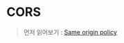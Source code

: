 # CORS

> 먼저 읽어보기 : [Same origin policy](https://github.com/Jae-hong-lee/TIL/tree/main/%EB%A9%B4%EC%A0%91%EB%8C%80%EB%B9%84/Same%20Origin%20Policy)
